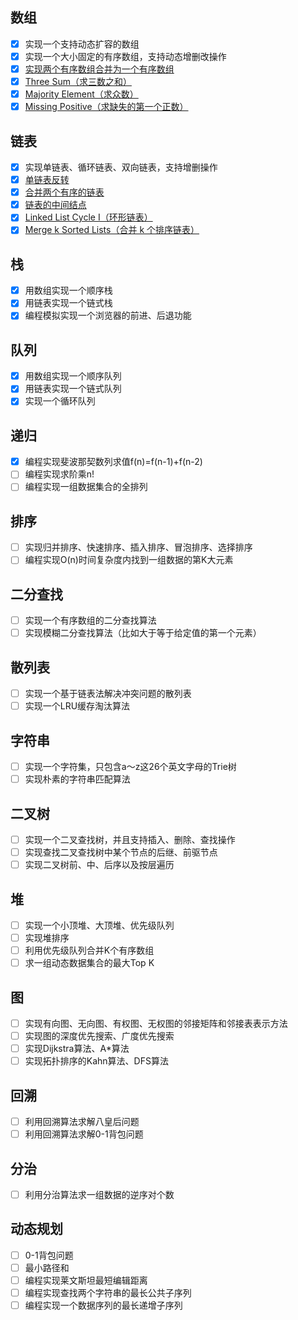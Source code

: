 ## 数组
- [x] 实现一个支持动态扩容的数组
- [x] 实现一个大小固定的有序数组，支持动态增删改操作
- [x] [实现两个有序数组合并为一个有序数组](https://leetcode.com/problems/merge-sorted-array/)
- [x] [Three Sum（求三数之和）](https://leetcode.com/problems/3sum/)
- [x] [Majority Element（求众数）](https://leetcode.com/problems/majority-element/)
- [x] [Missing Positive（求缺失的第一个正数）](https://leetcode.com/problems/first-missing-positive/)

## 链表
- [x] 实现单链表、循环链表、双向链表，支持增删操作
- [x] [单链表反转](https://leetcode.com/problems/reverse-linked-list/)
- [x] [合并两个有序的链表](https://leetcode.com/problems/merge-two-sorted-lists/)
- [x] [链表的中间结点](https://leetcode.com/problems/middle-of-the-linked-list/)
- [x] [Linked List Cycle I（环形链表）](https://leetcode.com/problems/linked-list-cycle/)
- [x] [Merge k Sorted Lists（合并 k 个排序链表）](https://leetcode.com/problems/merge-k-sorted-lists/)

## 栈
- [x] 用数组实现一个顺序栈
- [x] 用链表实现一个链式栈
- [x] 编程模拟实现一个浏览器的前进、后退功能

## 队列
- [x] 用数组实现一个顺序队列
- [x] 用链表实现一个链式队列
- [x] 实现一个循环队列

## 递归
- [x] 编程实现斐波那契数列求值f(n)=f(n-1)+f(n-2)
- [ ] 编程实现求阶乘n!
- [ ] 编程实现一组数据集合的全排列

## 排序
- [ ] 实现归并排序、快速排序、插入排序、冒泡排序、选择排序
- [ ] 编程实现O(n)时间复杂度内找到一组数据的第K大元素

## 二分查找
- [ ] 实现一个有序数组的二分查找算法
- [ ] 实现模糊二分查找算法（比如大于等于给定值的第一个元素）

## 散列表
- [ ] 实现一个基于链表法解决冲突问题的散列表
- [ ] 实现一个LRU缓存淘汰算法

## 字符串
- [ ] 实现一个字符集，只包含a～z这26个英文字母的Trie树
- [ ] 实现朴素的字符串匹配算法

## 二叉树
- [ ] 实现一个二叉查找树，并且支持插入、删除、查找操作
- [ ] 实现查找二叉查找树中某个节点的后继、前驱节点
- [ ] 实现二叉树前、中、后序以及按层遍历

## 堆
- [ ] 实现一个小顶堆、大顶堆、优先级队列
- [ ] 实现堆排序
- [ ] 利用优先级队列合并K个有序数组
- [ ] 求一组动态数据集合的最大Top K

## 图
- [ ] 实现有向图、无向图、有权图、无权图的邻接矩阵和邻接表表示方法
- [ ] 实现图的深度优先搜索、广度优先搜索
- [ ] 实现Dijkstra算法、A*算法
- [ ] 实现拓扑排序的Kahn算法、DFS算法

## 回溯
- [ ] 利用回溯算法求解八皇后问题
- [ ] 利用回溯算法求解0-1背包问题

## 分治
- [ ] 利用分治算法求一组数据的逆序对个数

## 动态规划
- [ ] 0-1背包问题
- [ ] 最小路径和
- [ ] 编程实现莱文斯坦最短编辑距离
- [ ] 编程实现查找两个字符串的最长公共子序列
- [ ] 编程实现一个数据序列的最长递增子序列